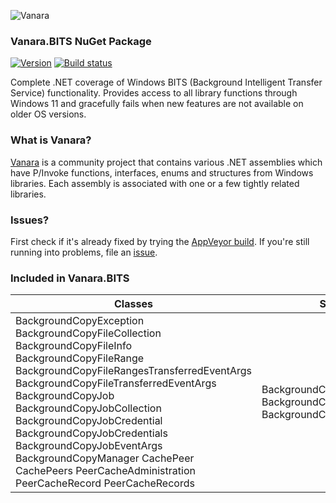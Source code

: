 ﻿![Vanara](https://raw.githubusercontent.com/dahall/Vanara/master/docs/icons/VanaraHeading.png)
### **Vanara.BITS NuGet Package**
[![Version](https://img.shields.io/nuget/v/Vanara.BITS?label=NuGet&style=flat-square)](https://github.com/dahall/Vanara/releases)
[![Build status](https://img.shields.io/appveyor/build/dahall/vanara?label=AppVeyor%20build&style=flat-square)](https://ci.appveyor.com/project/dahall/vanara)

Complete .NET coverage of Windows BITS (Background Intelligent Transfer Service) functionality. Provides access to all library functions through Windows 11 and gracefully fails when new features are not available on older OS versions.

### **What is Vanara?**

[Vanara](https://github.com/dahall/Vanara) is a community project that contains various .NET assemblies which have P/Invoke functions, interfaces, enums and structures from Windows libraries. Each assembly is associated with one or a few tightly related libraries.

### **Issues?**

First check if it's already fixed by trying the [AppVeyor build](https://ci.appveyor.com/nuget/vanara-prerelease).
If you're still running into problems, file an [issue](https://github.com/dahall/Vanara/issues).

### **Included in Vanara.BITS**

Classes | Structures | Enumerations
--- | --- | ---
BackgroundCopyException BackgroundCopyFileCollection BackgroundCopyFileInfo BackgroundCopyFileRange BackgroundCopyFileRangesTransferredEventArgs BackgroundCopyFileTransferredEventArgs BackgroundCopyJob BackgroundCopyJobCollection BackgroundCopyJobCredential BackgroundCopyJobCredentials BackgroundCopyJobEventArgs BackgroundCopyManager CachePeer CachePeers PeerCacheAdministration PeerCacheRecord PeerCacheRecords  | BackgroundCopyFileRange BackgroundCopyJobProgress BackgroundCopyJobReplyProgress                | BackgroundCopyACLFlags BackgroundCopyCost BackgroundCopyErrorContext BackgroundCopyJobCredentialScheme BackgroundCopyJobCredentialTarget BackgroundCopyJobEnablePeerCaching BackgroundCopyJobNotify BackgroundCopyJobPriority BackgroundCopyJobSecurity BackgroundCopyJobState BackgroundCopyJobType PeerCaching      

